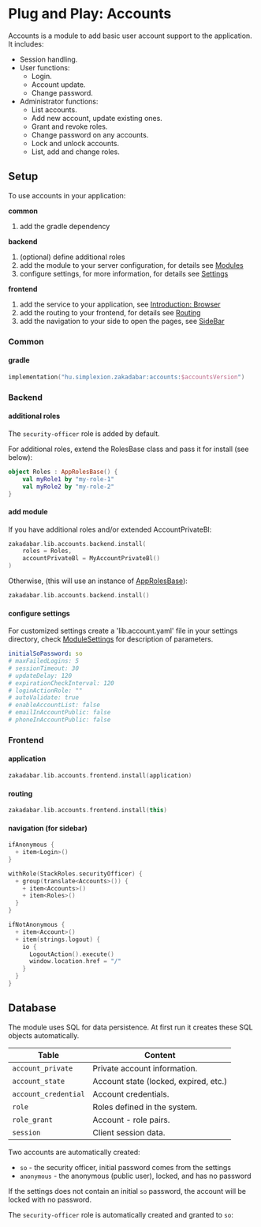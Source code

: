 # Plug and Play: Accounts

Accounts is a module to add basic user account support to the application. It includes:

* Session handling.
* User functions:
    * Login.
    * Account update.
    * Change password.
* Administrator functions:
    * List accounts.
    * Add new account, update existing ones.
    * Grant and revoke roles.
    * Change password on any accounts.
    * Lock and unlock accounts.
    * List, add and change roles.
    
## Setup

To use accounts in your application:

**common**

1. add the gradle dependency

**backend**

1. (optional) define additional roles
1. add the module to your server configuration, for details see [Modules](../../backend/Modules.md)
1. configure settings, for more information, for details see [Settings](../../backend/Settings.md)

**frontend**

1. add the service to your application, see [Introduction: Browser](../../browser/Introduction.md)  
1. add the routing to your frontend, for details see [Routing](../../browser/structure/Routing.md)
1. add the navigation to your side to open the pages, see [SideBar](../../browser/builtin/SideBar.md)

### Common

#### gradle

```kotlin
implementation("hu.simplexion.zakadabar:accounts:$accountsVersion")
```

### Backend

#### additional roles

The `security-officer` role is added by default.

For additional roles, extend the RolesBase class and pass it for install (see below):

```kotlin
object Roles : AppRolesBase() {
    val myRole1 by "my-role-1"
    val myRole2 by "my-role-2"
}
```

#### add module

If you have additional roles and/or extended AccountPrivateBl:

```kotlin
zakadabar.lib.accounts.backend.install(
    roles = Roles,
    accountPrivateBl = MyAccountPrivateBl()
)
```

Otherwise, (this will use an instance of [AppRolesBase](/core/core-core/src/commonMain/kotlin/zakadabar/stack/authorize/roles.kt)):

```kotlin
zakadabar.lib.accounts.backend.install()
```

#### configure settings

For customized settings create a 'lib.account.yaml' file in your settings directory, 
check [ModuleSettings](/lib/accounts/src/commonMain/kotlin/zakadabar/lib/accounts/data/ModuleSettings.kt)
for description of parameters.

```yaml
initialSoPassword: so
# maxFailedLogins: 5
# sessionTimeout: 30
# updateDelay: 120
# expirationCheckInterval: 120
# loginActionRole: ""
# autoValidate: true
# enableAccountList: false
# emailInAccountPublic: false
# phoneInAccountPublic: false
```

### Frontend

#### application

```kotlin
zakadabar.lib.accounts.frontend.install(application)
```

#### routing

```kotlin
zakadabar.lib.accounts.frontend.install(this)
```

#### navigation (for sidebar)

```kotlin
ifAnonymous {
  + item<Login>()
}

withRole(StackRoles.securityOfficer) {
  + group(translate<Accounts>()) {
    + item<Accounts>()
    + item<Roles>()
  }
}

ifNotAnonymous {
  + item<Account>()
  + item(strings.logout) {
    io {
      LogoutAction().execute()
      window.location.href = "/"
    }
  }
}
```

## Database

The module uses SQL for data persistence. At first run it creates these SQL
objects automatically.

| Table | Content |
| --- | --- |
| `account_private` | Private account information. |
| `account_state` | Account state (locked, expired, etc.) |
| `account_credential` | Account credentials. |
| `role` | Roles defined in the system. |
| `role_grant` | Account - role pairs. |
| `session` | Client session data. |

Two accounts are automatically created:

- `so` - the security officer, initial password comes from the settings
- `anonymous` - the anonymous (public user), locked, and has no password

If the settings does not contain an initial `so` password, the account
will be locked with no password.

The `security-officer` role is automatically created and granted to `so`:
